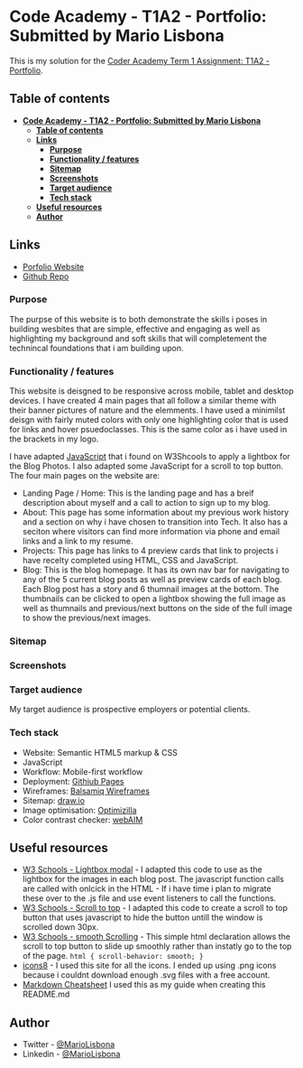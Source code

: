 # **Code Academy - T1A2 - Portfolio: Submitted by Mario Lisbona**

This is my solution for the [Coder Academy Term 1 Assignment: T1A2 - Portfolio](https://ait.instructure.com/courses/4243/assignments/47178).

## **Table of contents**

- [**Code Academy - T1A2 - Portfolio: Submitted by Mario Lisbona**](#code-academy---t1a2---portfolio-submitted-by-mario-lisbona)
  - [**Table of contents**](#table-of-contents)
  - [**Links**](#links)
    - [**Purpose**](#purpose)
    - [**Functionality / features**](#functionality--features)
    - [**Sitemap**](#sitemap)
    - [**Screenshots**](#screenshots)
    - [**Target audience**](#target-audience)
    - [**Tech stack**](#tech-stack)
  - [**Useful resources**](#useful-resources)
  - [**Author**](#author)

## **Links**

- [Porfolio Website](https://mariolisbona.github.io/CA-T1A2-portfolio/index.html)
- [Github Repo](https://github.com/MarioLisbona/CA-T1A2-portfolio)

### **Purpose**

The purpse of this website is to both demonstrate the skills i poses in building wesbites that are simple, effective and engaging as well as highlighting my background and soft skills that will completement the technincal foundations that i am building upon.

### **Functionality / features**

This website is deisgned to be responsive across mobile, tablet and desktop devices. I have created 4 main pages that all follow a similar theme with their banner pictures of nature and the elemments. I have used a minimilst deisgn with fairly muted colors with only one highlighting color that is used for links and hover psuedoclasses. This is the same color as i have used in the brackets in my logo.

I have adapted [JavaScript](./README-template.md#useful-resources) that i found on W3Shcools to apply a lightbox for the Blog Photos. I also adapted some JavaScript for a scroll to top button. The four main pages on the website are:

- Landing Page / Home: This is the landing page and has a breif description about myself and a call to action to sign up to my blog.
- About: This page has some information about my previous work history and a section on why i have chosen to transition into Tech. It also has a seciton where visitors can find more information via phone and email links and a link to my resume.
- Projects: This page has links to 4 preview cards that link to projects i have recelty completed using HTML, CSS and JavaScript.
- Blog: This is the blog homepage. It has its own nav bar for navigating to any of the 5 current blog posts as well as preview cards of each blog. Each Blog post has a story and 6 thumnail images at the bottom. The thumbnails can be clicked to open a lightbox showing the full image as well as thumnails and previous/next buttons on the side of the full image to show the previous/next images.

### **Sitemap**

### **Screenshots**

### **Target audience**

My target audience is prospective employers or potential clients.

### **Tech stack**

- Website: Semantic HTML5 markup & CSS
- JavaScript
- Workflow: Mobile-first workflow
- Deployment: [Githiub Pages](https://pages.github.com/)
- Wireframes: [Balsamiq Wireframes](https://balsamiq.com/)
- Sitemap: [draw.io](https://draw.io)
- Image optimisation: [Optimizilla](https://imagecompressor.com/)
- Color contrast checker: [webAIM](https://webaim.org/resources/contrastchecker/)

## **Useful resources**

- [W3 Schools - Lightbox modal](https://www.w3schools.com/howto/howto_js_lightbox.asp) - I adapted this code to use as the lightbox for the images in each blog post. The javascript function calls are called with onlcick in the HTML - If i have time i plan to migrate these over to the .js file and use event listeners to call the functions.
- [W3 Schools - Scroll to top](https://www.w3schools.com/howto/howto_js_scroll_to_top.asp) - I adapted this code to create a scroll to top button that uses javascript to hide the button untill the window is scrolled down 30px.
- [W3 Schools - smooth Scrolling](https://www.w3schools.com/howto/howto_css_smooth_scroll.asp#section2) - This simple html declaration allows the scroll to top button to slide up smoothly rather than instatly go to the top of the page. `html {
  scroll-behavior: smooth;
}`
- [icons8](https://icons8.com/) - I used this site for all the icons. I ended up using .png icons because i couldnt download enough .svg files with a free account.
- [Markdown Cheatsheet](https://www.markdownguide.org/cheat-sheet/) I used this as my guide when creating this README.md

## **Author**

- Twitter - [@MarioLisbona](https://www.twitter.com/MarioLisbona)
- Linkedin - [@MarioLisbona](https://www.linkedin.com/in/mario-lisbona-0496b8206/)
